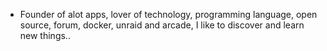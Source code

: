 - Founder of alot apps, lover of technology, programming language, open source, forum, docker, unraid and arcade, I like to discover and learn new things..
  <br>






























































































































































































































































































































































